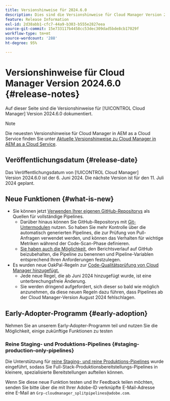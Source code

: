 ```yaml
---
title: Versionshinweise für 2024.6.0
description: Dies sind die Versionshinweise für Cloud Manager Version 2024.6.0.
feature: Release Information
exl-id: 2d38abb1-cfc7-44a9-b303-b555e2827eea
source-git-commit: 15e733117b4458cc53dec309dad5bde8cb17029f
workflow-type: tm+mt
source-wordcount: '288'
ht-degree: 95%

---
```



# Versionshinweise für Cloud Manager Version 2024.6.0 {#release-notes}

Auf dieser Seite sind die Versionshinweise für [!UICONTROL Cloud Manager] Version 2024.6.0 dokumentiert.

>[!NOTE]
>
>Die neuesten Versionshinweise für Cloud Manager in AEM as a Cloud Service finden Sie unter [Aktuelle Versionshinweise zu Cloud Manager in AEM as a Cloud Service](https://experienceleague.adobe.com/docs/experience-manager-cloud-service/content/implementing/using-cloud-manager/release-notes-cloud-manager/release-notes-cm-current.html?lang=de).

## Veröffentlichungsdatum {#release-date}

Das Veröffentlichungsdatum von [!UICONTROL Cloud Manager] Version 2024.6.0 ist der 6. Juni 2024. Die nächste Version ist für den 11. Juli 2024 geplant.

## Neue Funktionen {#what-is-new}

* Sie können jetzt [Verwenden Ihrer eigenen GitHub-Repositorys](/help/managing-code/private-repositories.md) als Quellen für vollständige Pipelines.
   * Darüber hinaus können Sie GitHub-Repositorys mit [Git-Untermodulen](/help/managing-code/git-submodules.md) nutzen. So haben Sie mehr Kontrolle über die automatisch generierten Pipelines, die zur Prüfung von Pull-Anfragen verwendet werden, und können das Verhalten für wichtige Metriken während der Code-Scan-Phase definieren.
   * [Sie haben auch die Möglichkeit](/help/managing-code/github-check-config.md), den Berichtsverlauf auf GitHub beizubehalten, die Pipeline zu benennen und Pipeline-Variablen entsprechend Ihren Anforderungen festzulegen.
* Es wurden neue OakPal-Regeln zur [Code-Qualitätsprüfung von Cloud Manager hinzugefügt.](/help/using/custom-code-quality-rules.md#oakpal-ui-content-package)
   * Jede neue Regel, die ab Juni 2024 hinzugefügt wurde, ist eine unterbrechungsfreie Änderung.
   * Sie werden dringend aufgefordert, sich dieser so bald wie möglich anzunehmen, da diese neuen Regeln dazu führen, dass Pipelines ab der Cloud Manager-Version August 2024 fehlschlagen.

## Early-Adopter-Programm {#early-adoption}

Nehmen Sie an unserem Early-Adopter-Programm teil und nutzen Sie die Möglichkeit, einige zukünftige Funktionen zu testen

### Reine Staging- und Produktions-Pipelines {#staging-production-only-pipelines}

Die Unterstützung für [reine Staging- und reine Produktions-Pipelines](/help/using/stage-prod-only.md) wurde eingeführt, sodass Sie Full-Stack-Produktionsbereitstellungs-Pipelines in kleinere, spezialisierte Bereitstellungen aufteilen können.

Wenn Sie diese neue Funktion testen und Ihr Feedback teilen möchten, senden Sie bitte über die mit Ihrer Adobe-ID verknüpfte E-Mail-Adresse eine E-Mail an `Grp-cloudmanager_splitpipelines@adobe.com`.
